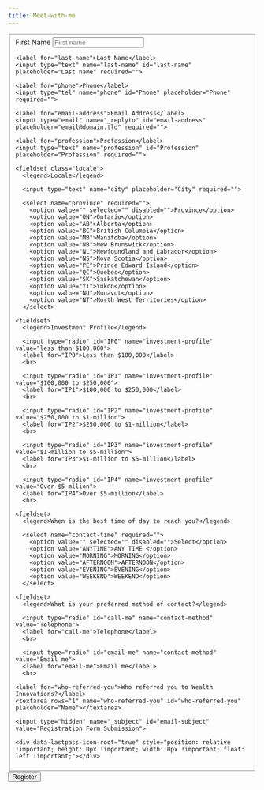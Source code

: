 ```yaml
---
title: Meet-with-me
---
```

<form id="fs-frm" 
  name="registration-form" 
  accept-charset="utf-8"
  action="https://formspree.io/f/xzblplgz" 
  method="post">
  
  <fieldset id="fs-frm-inputs">
    <label for="first-name">First Name</label>
    <input type="text" name="first-name" id="first-name" placeholder="First name" required=""> 
    
    <label for="last-name">Last Name</label>
    <input type="text" name="last-name" id="last-name" placeholder="Last name" required="">
    
    <label for="phone">Phone</label>
    <input type="tel" name="phone" id="Phone" placeholder="Phone" required="">
    
    <label for="email-address">Email Address</label>
    <input type="email" name="_replyto" id="email-address" placeholder="email@domain.tld" required="">
    
    <label for="profession">Profession</label>
    <input type="text" name="profession" id="Profession" placeholder="Profession" required="">
    
    <fieldset class="locale">
      <legend>Locale</legend>
      
      <input type="text" name="city" placeholder="City" required="">
      
      <select name="province" required="">
        <option value="" selected="" disabled="">Province</option>
        <option value="ON">Ontario</option>
        <option value="AB">Alberta</option>
        <option value="BC">British Columbia</option>
        <option value="MB">Manitoba</option>
        <option value="NB">New Brunswick</option>
        <option value="NL">Newfoundland and Labrador</option>
        <option value="NS">Nova Scotia</option>
        <option value="PE">Prince Edward Island</option>
        <option value="QC">Quebec</option>
        <option value="SK">Saskatchewan</option>
        <option value="YT">Yukon</option>
        <option value="NU">Nunavut</option>
        <option value="NT">North West Territories</option>
      </select>
    
    <fieldset>
      <legend>Investment Profile</legend>
      
      <input type="radio" id="IP0" name="investment-profile" value="less than $100,000">
      <label for="IP0">Less than $100,000</label>
      <br>
      
      <input type="radio" id="IP1" name="investment-profile" value="$100,000 to $250,000">
      <label for="IP1">$100,000 to $250,000</label>
      <br>
      
      <input type="radio" id="IP2" name="investment-profile" value="$250,000 to $1-million">
      <label for="IP2">$250,000 to $1-million</label>
      <br>
      
      <input type="radio" id="IP3" name="investment-profile" value="$1-million to $5-million">
      <label for="IP3">$1-million to $5-million</label>
      <br>
      
      <input type="radio" id="IP4" name="investment-profile" value="Over $5-mllion">
      <label for="IP4">Over $5-million</label>
      <br>
      
    <fieldset>
      <legend>When is the best time of day to reach you?</legend>
      
      <select name="contact-time" required="">
        <option value="" selected="" disabled="">Select</option>
        <option value="ANYTIME">ANY TIME </option>
        <option value="MORNING">MORNING</option>
        <option value="AFTERNOON">AFTERNOON</option>
        <option value="EVENING">EVENING</option>
        <option value="WEEKEND">WEEKEND</option>
      </select>
        
    <fieldset>
      <legend>What is your preferred method of contact?</legend>
    
      <input type="radio" id="call-me" name="contact-method" value="Telephone">
      <label for="call-me">Telephone</label>
      <br>
      
      <input type="radio" id="email-me" name="contact-method" value="Email me">
      <label for="email-me">Email me</label>
      <br>
 
    <label for="who-referred-you">Who referred you to Wealth Innovations?</label>
    <textarea rows="1" name="who-referred-you" id="who-referred-you" placeholder="Name"></textarea>
    
    <input type="hidden" name="_subject" id="email-subject" value="Registration Form Submission">
  
    <div data-lastpass-icon-root="true" style="position: relative !important; height: 0px !important; width: 0px !important; float: left !important;"></div>
  </fieldset>
  
  <input type="submit" value="Register">
</form> 
